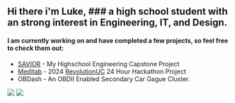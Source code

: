 ## **Hi there i'm Luke,** ### **a high school student with an strong interest in Engineering, IT, and Design.**

#### I am currently working on and have completed a few projects, so feel free to check them out:
* [SAVIOR](https://github.com/lmacenski/SAVIOR) - My Highschool Engineering Capstone Project
* [Meditab](https://github.com/lmacenski/meditab) - 2024 [RevolutionUC](https://revolutionuc.com/) 24 Hour Hackathon Project
* OBDash - An OBDII Enabled Secondary Car Gague Cluster.

![](https://komarev.com/ghpvc/?username=lmacenski&color=green)
  <a href = "https://www.linkedin.com/in/lukemacenski">
	 <img src= "https://img.shields.io/badge/Linkedin-Luke_Macenski-blue?logo=linkedin"/>

<!--
**lmacenski/lmacenski** is a ✨ _special_ ✨ repository because its `README.md` (this file) appears on your GitHub profile.

Here are some ideas to get you started:

- 🔭 I’m currently working on ...
- 🌱 I’m currently learning ...
- 👯 I’m looking to collaborate on ...
- 🤔 I’m looking for help with ...
- 💬 Ask me about ...
- 📫 How to reach me: ...
- 😄 Pronouns: ...
- ⚡ Fun fact: ...
-->
